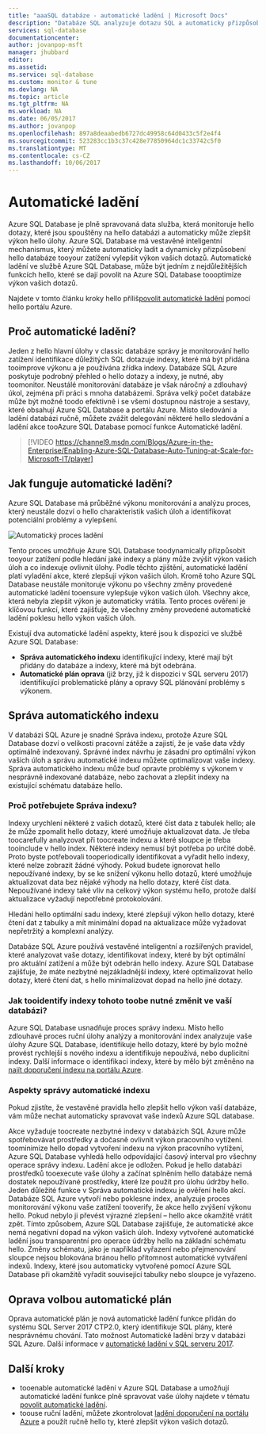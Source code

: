 ```yaml
---
title: "aaaSQL databáze - automatické ladění | Microsoft Docs"
description: "Databáze SQL analyzuje dotazu SQL a automaticky přizpůsobí toouser zatížení."
services: sql-database
documentationcenter: 
author: jovanpop-msft
manager: jhubbard
editor: 
ms.assetid: 
ms.service: sql-database
ms.custom: monitor & tune
ms.devlang: NA
ms.topic: article
ms.tgt_pltfrm: NA
ms.workload: NA
ms.date: 06/05/2017
ms.author: jovanpop
ms.openlocfilehash: 897a8deaabedb6727dc49958c64d0433c5f2e4f4
ms.sourcegitcommit: 523283cc1b3c37c428e77850964dc1c33742c5f0
ms.translationtype: MT
ms.contentlocale: cs-CZ
ms.lasthandoff: 10/06/2017
---
```

# <a name="automatic-tuning"></a>Automatické ladění

Azure SQL Database je plně spravovaná data služba, která monitoruje hello dotazy, které jsou spouštěny na hello databázi a automaticky může zlepšit výkon hello úlohy. Azure SQL Database má vestavěné inteligentní mechanismus, který můžete automaticky ladit a dynamicky přizpůsobení hello databáze tooyour zatížení vylepšit výkon vašich dotazů. Automatické ladění ve službě Azure SQL Database, může být jedním z nejdůležitějších funkcích hello, které se dají povolit na Azure SQL Database toooptimize výkon vašich dotazů.

Najdete v tomto článku kroky hello příliš[povolit automatické ladění](sql-database-automatic-tuning-enable.md) pomocí hello portálu Azure.

## <a name="why-automatic-tuning"></a>Proč automatické ladění?

Jeden z hello hlavní úlohy v classic databáze správy je monitorování hello zatížení identifikace důležitých SQL dotazuje indexy, které má být přidána tooimprove výkonu a je používána zřídka indexy. Databáze SQL Azure poskytuje podrobný přehled o hello dotazy a indexy, je nutné, aby toomonitor. Neustálé monitorování databáze je však náročný a zdlouhavý úkol, zejména při práci s mnoha databázemi. Správa velký počet databáze může být možné toodo efektivně i se všemi dostupnou nástroje a sestavy, které obsahují Azure SQL Database a portálu Azure. Místo sledování a ladění databázi ručně, můžete zvážit delegování některé hello sledování a ladění akce tooAzure SQL Database pomocí funkce Automatické ladění. 


> [!VIDEO https://channel9.msdn.com/Blogs/Azure-in-the-Enterprise/Enabling-Azure-SQL-Database-Auto-Tuning-at-Scale-for-Microsoft-IT/player]
>

## <a name="how-does-automatic-tuning-work"></a>Jak funguje automatické ladění?

Azure SQL Database má průběžné výkonu monitorování a analýzu proces, který neustále dozví o hello charakteristik vašich úloh a identifikovat potenciální problémy a vylepšení.

![Automatický proces ladění](./media/sql-database-automatic-tuning/tuning-process.png)

Tento proces umožňuje Azure SQL Database toodynamically přizpůsobit tooyour zatížení podle hledání jaké indexy a plány může zvýšit výkon vašich úloh a co indexuje ovlivnit úlohy. Podle těchto zjištění, automatické ladění platí vyladění akce, které zlepšují výkon vašich úloh. Kromě toho Azure SQL Database neustále monitoruje výkonu po všechny změny provedené automatické ladění tooensure vylepšuje výkon vašich úloh. Všechny akce, která nebyla zlepšit výkon je automaticky vrátila. Tento proces ověření je klíčovou funkcí, které zajišťuje, že všechny změny provedené automatické ladění poklesu hello výkon vašich úloh.

Existují dva automatické ladění aspekty, které jsou k dispozici ve službě Azure SQL Database:

 -  **Správa automatického indexu** identifikující indexy, které mají být přidány do databáze a indexy, které má být odebrána.
 -  **Automatické plán oprava** (již brzy, již k dispozici v SQL serveru 2017) identifikující problematické plány a opravy SQL plánování problémy s výkonem.

## <a name="automatic-index-management"></a>Správa automatického indexu

V databázi SQL Azure je snadné Správa indexu, protože Azure SQL Database dozví o velikosti pracovní zátěže a zajistí, že je vaše data vždy optimálně indexovaný. Správné index návrhu je zásadní pro optimální výkon vašich úloh a správu automatické indexu můžete optimalizovat vaše indexy. Správa automatického indexu může buď opravte problémy s výkonem v nesprávně indexované databáze, nebo zachovat a zlepšit indexy na existující schématu databáze hello. 

### <a name="why-do-you-need-index-management"></a>Proč potřebujete Správa indexu?

Indexy urychlení některé z vašich dotazů, které číst data z tabulek hello; ale že může zpomalit hello dotazy, které umožňuje aktualizovat data. Je třeba toocarefully analyzovat při toocreate indexu a které sloupce je třeba tooinclude v hello index. Některé indexy nemusí být potřeba po určité době. Proto byste potřebovali tooperiodically identifikovat a vyřadit hello indexy, které nelze zobrazit žádné výhody. Pokud budete ignorovat hello nepoužívané indexy, by se ke snížení výkonu hello dotazů, které umožňuje aktualizovat data bez nějaké výhody na hello dotazy, které číst data. Nepoužívané indexy také vliv na celkový výkon systému hello, protože další aktualizace vyžadují nepotřebné protokolování.

Hledání hello optimální sadu indexy, které zlepšují výkon hello dotazy, které čtení dat z tabulky a mít minimální dopad na aktualizace může vyžadovat nepřetržitý a komplexní analýzy.

Databáze SQL Azure používá vestavěné inteligentní a rozšířených pravidel, které analyzovat vaše dotazy, identifikovat indexy, které by být optimální pro aktuální zatížení a může být odebrán hello indexy. Azure SQL Database zajišťuje, že máte nezbytné nejzákladnější indexy, které optimalizovat hello dotazy, které čtení dat, s hello minimalizovat dopad na hello jiné dotazy.

### <a name="how-tooidentify-indexes-that-need-toobe-changed-in-your-database"></a>Jak tooidentify indexy tohoto toobe nutné změnit ve vaší databázi?

Azure SQL Database usnadňuje proces správy indexu. Místo hello zdlouhavé proces ruční úlohy analýzy a monitorování index analyzuje vaše úlohy Azure SQL Database, identifikuje hello dotazy, které by bylo možné provést rychlejší s nového indexu a identifikuje nepoužívá, nebo duplicitní indexy. Další informace o identifikaci indexy, které by mělo být změněno na [najít doporučení indexu na portálu Azure](sql-database-advisor-portal.md).

### <a name="automatic-index-management-considerations"></a>Aspekty správy automatické indexu

Pokud zjistíte, že vestavěné pravidla hello zlepšit hello výkon vaší databáze, vám může nechat automaticky spravovat vaše indexů Azure SQL database.

Akce vyžaduje toocreate nezbytné indexy v databázích SQL Azure může spotřebovávat prostředky a dočasně ovlivnit výkon pracovního vytížení. toominimize hello dopad vytvoření indexu na výkon pracovního vytížení, Azure SQL Database vyhledá hello odpovídající časový interval pro všechny operace správy indexu. Ladění akce je odložen. Pokud je hello databázi prostředků tooexecute vaše úlohy a začínat splněním hello databáze nemá dostatek nepoužívané prostředky, které lze použít pro úlohu údržby hello. Jeden důležité funkce v Správa automatické indexu je ověření hello akcí. Databáze SQL Azure vytvoří nebo poklesne index, analyzuje proces monitorování výkonu vaše zatížení tooverify, že akce hello zvýšení výkonu hello. Pokud nebylo ji převést výrazné zlepšení – hello akce okamžitě vrátit zpět. Tímto způsobem, Azure SQL Database zajišťuje, že automatické akce nemá negativní dopad na výkon vašich úloh. Indexy vytvořené automatické ladění jsou transparentní pro operace údržby hello na základní schématu hello. Změny schématu, jako je například vyřazení nebo přejmenování sloupce nejsou blokována bránou hello přítomnost automatické vytváření indexů. Indexy, které jsou automaticky vytvořené pomocí Azure SQL Database při okamžitě vyřadit související tabulky nebo sloupce je vyřazeno.

## <a name="automatic-plan-choice-correction"></a>Oprava volbou automatické plán

Oprava automatické plán je nová automatické ladění funkce přidán do systému SQL Server 2017 CTP2.0, který identifikuje SQL plány, které nesprávnému chování. Tato možnost Automatické ladění brzy v databázi SQL Azure. Další informace v [automatické ladění v SQL serveru 2017](https://docs.microsoft.com/sql/relational-databases/automatic-tuning/automatic-tuning).

## <a name="next-steps"></a>Další kroky

- tooenable automatické ladění v Azure SQL Database a umožňují automatické ladění funkce plně spravovat vaše úlohy najdete v tématu [povolit automatické ladění](sql-database-automatic-tuning-enable.md).
- toouse ruční ladění, můžete zkontrolovat [ladění doporučení na portálu Azure](sql-database-advisor-portal.md) a použít ručně hello ty, které zlepšit výkon vašich dotazů.
